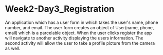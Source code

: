 # Week2-Day3_Registration
 An application which has a user form in which takes the user's name, phone number, and email. 
The user form creates an object of User(name, phone, email) which is a parcelable object. 
When the user clicks register the app will navigate to another activity displaying the users information.
The second activity will allow the user to take a profile picture from the camera as well.
